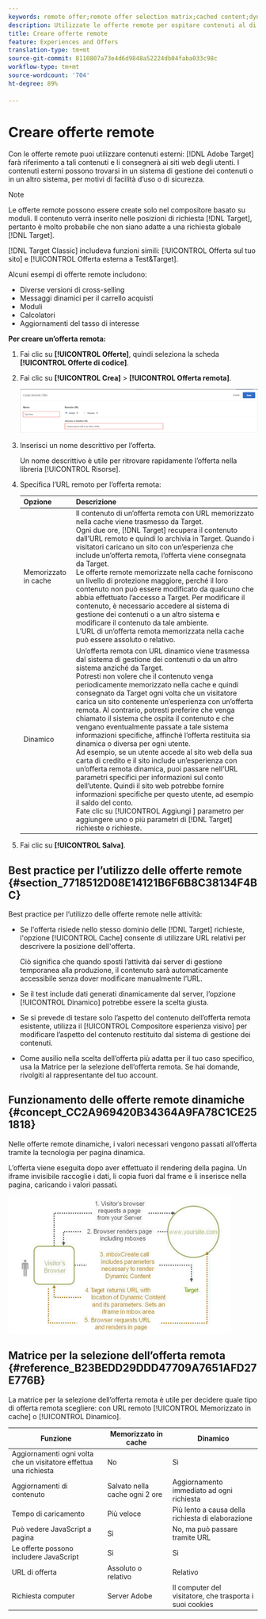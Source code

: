 ```yaml
---
keywords: remote offer;remote offer selection matrix;cached content;dynamic content
description: Utilizzate le offerte remote per ospitare contenuti al di fuori di  Adobe Target a cui Target fa riferimento e che vengono inviati ai siti Web degli utenti. I contenuti esterni possono trovarsi in un sistema di gestione dei contenuti o in un altro sistema, per motivi di facilità d’uso o di sicurezza.
title: Creare offerte remote
feature: Experiences and Offers
translation-type: tm+mt
source-git-commit: 8110807a73e4d6d9848a52224db04faba033c98c
workflow-type: tm+mt
source-wordcount: '704'
ht-degree: 89%

---
```



# Creare offerte remote

Con le offerte remote puoi utilizzare contenuti esterni: [!DNL Adobe Target] farà riferimento a tali contenuti e li consegnerà ai siti web degli utenti. I contenuti esterni possono trovarsi in un sistema di gestione dei contenuti o in un altro sistema, per motivi di facilità d’uso o di sicurezza.

>[!NOTE]
>
>Le offerte remote possono essere create solo nel compositore basato su moduli. Il contenuto verrà inserito nelle posizioni di richiesta [!DNL Target], pertanto è molto probabile che non siano adatte a una richiesta globale [!DNL Target].
>
>[!DNL Target Classic] includeva funzioni simili: [!UICONTROL Offerta sul tuo sito] e [!UICONTROL Offerta esterna a Test&amp;Target].

Alcuni esempi di offerte remote includono:

* Diverse versioni di cross-selling
* Messaggi dinamici per il carrello acquisti
* Moduli
* Calcolatori
* Aggiornamenti del tasso di interesse

**Per creare un’offerta remota:**

1. Fai clic su **[!UICONTROL Offerte]**, quindi seleziona la scheda **[!UICONTROL Offerte di codice]**.
1. Fai clic su **[!UICONTROL Crea]** > **[!UICONTROL Offerta remota]**.

   ![](assets/remote_offer_ui.png)

1. Inserisci un nome descrittivo per l’offerta.

   Un nome descrittivo è utile per ritrovare rapidamente l’offerta nella libreria [!UICONTROL Risorse].

1. Specifica l’URL remoto per l’offerta remota:

   | Opzione | Descrizione |
   |--- |--- |
   | Memorizzato in cache | Il contenuto di un’offerta remota con URL memorizzato nella cache viene trasmesso da Target.<br>Ogni due ore, [!DNL Target] recupera il contenuto dall’URL remoto e quindi lo archivia in Target. Quando i visitatori caricano un sito con un’esperienza che include un’offerta remota, l’offerta viene consegnata da Target.<br>Le offerte remote memorizzate nella cache forniscono un livello di protezione maggiore, perché il loro contenuto non può essere modificato da qualcuno che abbia effettuato l’accesso a Target. Per modificare il contenuto, è necessario accedere al sistema di gestione dei contenuti o a un altro sistema e modificare il contenuto da tale ambiente.<br>L’URL di un’offerta remota memorizzata nella cache può essere assoluto o relativo. |
   | Dinamico | Un’offerta remota con URL dinamico viene trasmessa dal sistema di gestione dei contenuti o da un altro sistema anziché da Target.<br>Potresti non volere che il contenuto venga periodicamente memorizzato nella cache e quindi consegnato da Target ogni volta che un visitatore carica un sito contenente un’esperienza con un’offerta remota. Al contrario, potresti preferire che venga chiamato il sistema che ospita il contenuto e che vengano eventualmente passate a tale sistema informazioni specifiche, affinché l’offerta restituita sia dinamica o diversa per ogni utente.<br>Ad esempio, se un utente accede al sito web della sua carta di credito e il sito include un’esperienza con un’offerta remota dinamica, puoi passare nell’URL parametri specifici per informazioni sul conto dell’utente. Quindi il sito web potrebbe fornire informazioni specifiche per questo utente, ad esempio il saldo del conto.<br>Fate clic su  [!UICONTROL Aggiungi ] parametro per aggiungere uno o più parametri di  [!DNL Target] richieste o richieste. |

1. Fai clic su **[!UICONTROL Salva]**.

## Best practice per l’utilizzo delle offerte remote {#section_7718512D08E14121B6F6B8C38134F4BC}

Best practice per l’utilizzo delle offerte remote nelle attività:

* Se l&#39;offerta risiede nello stesso dominio delle [!DNL Target] richieste, l&#39;opzione [!UICONTROL Cache] consente di utilizzare URL relativi per descrivere la posizione dell&#39;offerta.

   Ciò significa che quando sposti l’attività dai server di gestione temporanea alla produzione, il contenuto sarà automaticamente accessibile senza dover modificare manualmente l’URL.

* Se il test include dati generati dinamicamente dal server, l’opzione [!UICONTROL Dinamico] potrebbe essere la scelta giusta.
* Se si prevede di testare solo l’aspetto del contenuto dell’offerta remota esistente, utilizza il [!UICONTROL Compositore esperienza visivo] per modificare l’aspetto del contenuto restituito dal sistema di gestione dei contenuti.
* Come ausilio nella scelta dell’offerta più adatta per il tuo caso specifico, usa la Matrice per la selezione dell’offerta remota. Se hai domande, rivolgiti al rappresentante del tuo account.

## Funzionamento delle offerte remote dinamiche {#concept_CC2A969420B34364A9FA78C1CE251818}

Nelle offerte remote dinamiche, i valori necessari vengono passati all’offerta tramite la tecnologia per pagina dinamica.

L’offerta viene eseguita dopo aver effettuato il rendering della pagina. Un iframe invisibile raccoglie i dati, li copia fuori dal frame e li inserisce nella pagina, caricando i valori passati.

![](assets/remote_offer_howitworks_2.jpeg)

## Matrice per la selezione dell’offerta remota {#reference_B23BEDD29DDD47709A7651AFD27E776B}

La matrice per la selezione dell’offerta remota è utile per decidere quale tipo di offerta remota scegliere: con URL remoto [!UICONTROL Memorizzato in cache] o [!UICONTROL Dinamico].

| Funzione | Memorizzato in cache | Dinamico |
|--- |--- |--- |
| Aggiornamenti ogni volta che un visitatore effettua una richiesta | No | Sì |
| Aggiornamenti di contenuto | Salvato nella cache ogni 2 ore | Aggiornamento immediato ad ogni richiesta |
| Tempo di caricamento | Più veloce | Più lento a causa della richiesta di elaborazione |
| Può vedere JavaScript a pagina | Sì | No, ma può passare tramite URL |
| Le offerte possono includere JavaScript | Sì | Sì |
| URL di offerta | Assoluto o relativo | Relativo |
| Richiesta computer | Server Adobe | Il computer del visitatore, che trasporta i suoi cookies |
